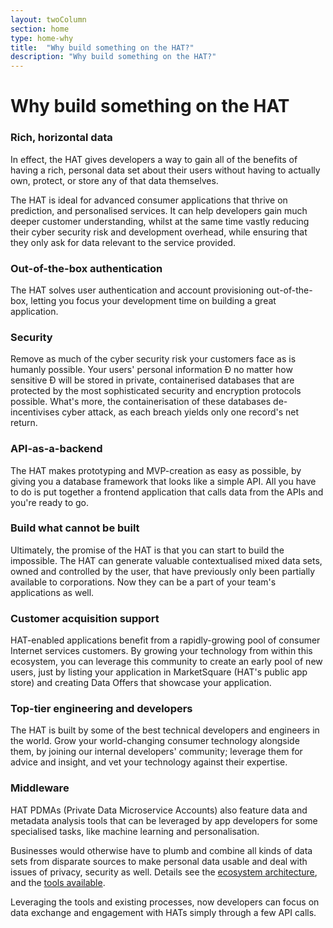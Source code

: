 ```yaml
---
layout: twoColumn
section: home
type: home-why
title:  "Why build something on the HAT?"
description: "Why build something on the HAT?"
---
```


# Why build something on the HAT

### Rich, horizontal data

In effect, the HAT gives developers a way to gain all of the benefits of having a rich, personal data set about their users without having to actually own, protect, or store any of that data themselves.

The HAT is ideal for advanced consumer applications that thrive on prediction, and personalised services. It can help developers gain much deeper customer understanding, whilst at the same time vastly reducing their cyber security risk and development overhead, while ensuring that they only ask for data relevant to the service provided.

### Out-of-the-box authentication

The HAT solves user authentication and account provisioning out-of-the-box, letting you focus your development time on building a great application.

### Security

Remove as much of the cyber security risk your customers face as is humanly possible. Your users' personal information Ð no matter how sensitive Ð will be stored in private, containerised databases that are protected by the most sophisticated security and encryption protocols possible. What's more, the containerisation of these databases de-incentivises cyber attack, as each breach yields only one record's net return.

### API-as-a-backend

The HAT makes prototyping and MVP-creation as easy as possible, by giving you a database framework that looks like a simple API. All you have to do is put together a frontend application that calls data from the APIs and you're ready to go.

### Build what cannot be built

Ultimately, the promise of the HAT is that you can start to build the impossible. The HAT can generate valuable contextualised mixed data sets, owned and controlled by the user, that have previously only been partially available to corporations. Now they can be a part of your team's applications as well.

### Customer acquisition support

HAT-enabled applications benefit from a rapidly-growing pool of consumer Internet services customers. By growing your technology from within this ecosystem, you can leverage this community to create an early pool of new users, just by listing your application in MarketSquare (HAT's public app store) and creating Data Offers that showcase your application.

### Top-tier engineering and developers

The HAT is built by some of the best technical developers and engineers in the world. Grow your world-changing consumer technology alongside them, by joining our internal developers' community; leverage them for advice and insight, and vet your technology against their expertise.

### Middleware

HAT PDMAs (Private Data Microservice Accounts) also feature data and metadata analysis tools that can be leveraged by app developers for some specialised tasks, like machine learning and personalisation.

Businesses would otherwise have to plumb and combine all kinds of data sets from disparate sources to make personal data usable and deal with issues of privacy, security as well. Details see the [ecosystem architecture](knowing_ecosystem.html), and the [tools available](core_hat.html).

Leveraging the tools and existing processes, now developers can focus on data exchange and engagement with HATs simply through a few API calls.

